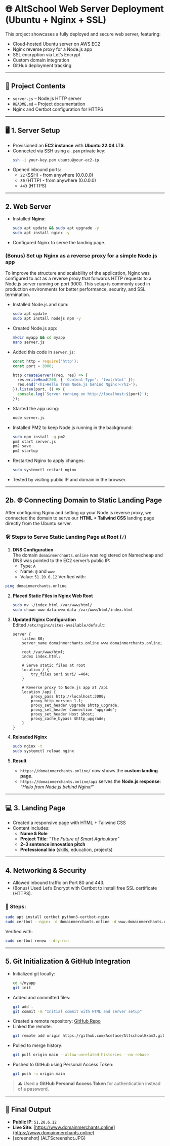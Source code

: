 # 🌐 AltSchool Web Server Deployment (Ubuntu + Nginx + SSL)

This project showcases a fully deployed and secure web server, featuring:
- Cloud-hosted Ubuntu server on AWS EC2
- Nginx reverse proxy for a Node.js app
- SSL encryption via Let’s Encrypt
- Custom domain integration
- GitHub deployment tracking

---

## 📁 Project Contents
- `server.js` – Node.js HTTP server
- `README.md` – Project documentation
- Nginx and Certbot configuration for HTTPS

---

## 🖥️ 1. Server Setup

- Provisioned an **EC2 instance** with **Ubuntu 22.04 LTS**.
- Connected via SSH using a `.pem` private key:
  ```bash
  ssh -i your-key.pem ubuntu@your-ec2-ip
  ```
- Opened inbound ports:
  - `22` (SSH) - from anywhere (0.0.0.0)
  - `80` (HTTP) - from anywhere (0.0.0.0)
  - `443` (HTTPS)

---

## 2. Web Server
- Installed **Nginx**:
  ```bash
  sudo apt update && sudo apt upgrade -y
  sudo apt install nginx -y
  ```
- Configured Nginx to serve the landing page.

### (Bonus) Set up Nginx as a reverse proxy for a simple Node.js app
To improve the structure and scalability of the application, Nginx was configured to act as a reverse proxy that forwards HTTP requests to a Node.js server running on port 3000.
This setup is commonly used in production environments for better performance, security, and SSL termination.

- Installed Node.js and npm:
  ```bash
  sudo apt update
  sudo apt install nodejs npm -y
  ```
- Created Node.js app:
  ```bash
  mkdir myapp && cd myapp
  nano server.js
  ```
- Added this code in `server.js`:
  ```js
  const http = require('http');
  const port = 3000;

  http.createServer((req, res) => {
    res.writeHead(200, { 'Content-Type': 'text/html' });
    res.end('<h1>Hello from Node.js behind Nginx!</h1>');
  }).listen(port, () => {
    console.log(`Server running on http://localhost:${port}`);
  });
  ```
- Started the app using:
  ```bash
  node server.js
  ```

- Installed PM2 to keep Node.js running in the background:
  ```bash
  sudo npm install -g pm2
  pm2 start server.js
  pm2 save
  pm2 startup
  ```

- Restarted Nginx to apply changes:
  ```bash
  sudo systemctl restart nginx
  ```

- Tested by visiting public IP and domain in the browser.

---

## 2b. 🌐 Connecting Domain to Static Landing Page

After configuring Nginx and setting up your Node.js reverse proxy, we connected the domain to serve our **HTML + Tailwind CSS** landing page directly from the Ubuntu server.

### 🛠 Steps to Serve Static Landing Page at Root (`/`)

1. **DNS Configuration**  
   The domain `domainmerchants.online` was registered on Namecheap and DNS was pointed to the EC2 server’s public IP:
   - Type: `A`  
   - Name: `@` and `www`  
   - Value: `51.20.6.12`
  Verified with:
  ```bash
  ping domainmerchants.online
  ```
     
2. **Placed Static Files in Nginx Web Root**
   ```bash
   sudo mv ~/index.html /var/www/html/
   sudo chown www-data:www-data /var/www/html/index.html
   ```

3. **Updated Nginx Configuration**  
   Edited `/etc/nginx/sites-available/default`:
   ```nginx
   server {
       listen 80;
       server_name domainmerchants.online www.domainmerchants.online;

       root /var/www/html;
       index index.html;

       # Serve static files at root
       location / {
           try_files $uri $uri/ =404;
       }

       # Reverse proxy to Node.js app at /api
       location /api {
           proxy_pass http://localhost:3000;
           proxy_http_version 1.1;
           proxy_set_header Upgrade $http_upgrade;
           proxy_set_header Connection 'upgrade';
           proxy_set_header Host $host;
           proxy_cache_bypass $http_upgrade;
       }
   }
   ```

4. **Reloaded Nginx**
   ```bash
   sudo nginx -t
   sudo systemctl reload nginx
   ```

5. **Result**
   - `https://domainmerchants.online/` now shows the **custom landing page**.
   - `https://domainmerchants.online/api` serves the **Node.js response**: _“Hello from Node.js behind Nginx!”_

---

## 💻 3. Landing Page

- Created a responsive page with HTML + Tailwind CSS
- Content includes:
  - **Name & Role**
  - **Project Title**: *“The Future of Smart Agriculture”*
  - **2–3 sentence innovation pitch**
  - **Professional bio** (skills, education, projects)

---

## 4. Networking & Security
- Allowed inbound traffic on Port 80 and 443.
- (Bonus) Used Let’s Encrypt with Certbot to install free SSL certificate (HTTPS).

### 🔧 Steps:
```bash
sudo apt install certbot python3-certbot-nginx
sudo certbot --nginx -d domainmerchants.online -d www.domainmerchants.online
```

Verified with:
```bash
sudo certbot renew --dry-run
```

---

## 5. Git Initialization & GitHub Integration
- Initialized git locally:
  ```bash
  cd ~/myapp
  git init
  ```
- Added and committed files:
  ```bash
  git add .
  git commit -m "Initial commit with HTML and server setup"
  ```
- Created a remote repository:
  [GitHub Repo](https://github.com/Acetace/AltschoolExam2)
- Linked the remote:
  ```bash
  git remote add origin https://github.com/Acetace/AltschoolExam2.git
  ```
- Pulled to merge history:
  ```bash
  git pull origin main --allow-unrelated-histories --no-rebase
  ```
- Pushed to GitHub using Personal Access Token:
  ```bash
  git push -u origin main
  ```

> ⚠️ Used a **GitHub Personal Access Token** for authentication instead of a password.

---

## 🚀 Final Output

- **Public IP**: `51.20.6.12`
- **Live Site**: [https://www.domainmerchants.online](https://www.domainmerchants.online)
- [screenshot] (ALTScreenshot.JPG)


  
